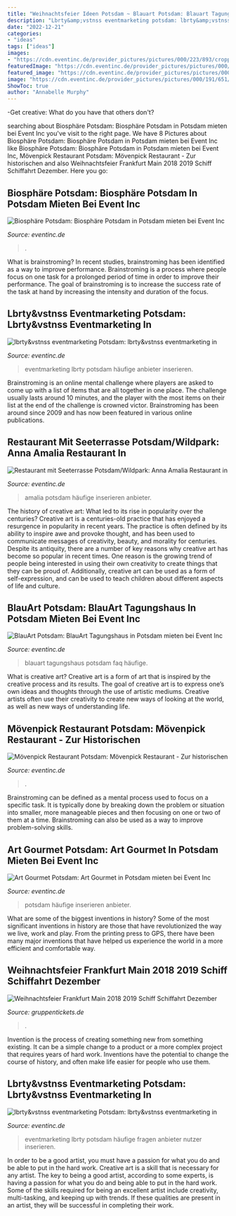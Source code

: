 ```yaml
---
title: "Weihnachtsfeier Ideen Potsdam ~ Blauart Potsdam: Blauart Tagungshaus In Potsdam Mieten Bei Event Inc"
description: "Lbrty&amp;vstnss eventmarketing potsdam: lbrty&amp;vstnss eventmarketing in"
date: "2022-12-21"
categories:
- "ideas"
tags: ["ideas"]
images:
- "https://cdn.eventinc.de/provider_pictures/pictures/000/223/893/cropped/eventlocation-biosphaere-potsdam-potsdam.jpg?1568969934"
featuredImage: "https://cdn.eventinc.de/provider_pictures/pictures/000/169/601/cropped/caterer-art-gourmet-berlin.jpg?1553338114"
featured_image: "https://cdn.eventinc.de/provider_pictures/pictures/000/140/523/cropped/eventagency-lbrty-vstnss-eventmarketing-potsdam.jpg?1553320984"
image: "https://cdn.eventinc.de/provider_pictures/pictures/000/191/651/cropped/eventlocation-blauart-tagungshaus-potsdam.jpg?1553348231"
ShowToc: true
author: "Annabelle Murphy"
---
```



-Get creative: What do you have that others don't?

	

		
searching about Biosphäre Potsdam: Biosphäre Potsdam in Potsdam mieten bei Event Inc you've visit to the right page. We have 8 Pictures about Biosphäre Potsdam: Biosphäre Potsdam in Potsdam mieten bei Event Inc like Biosphäre Potsdam: Biosphäre Potsdam in Potsdam mieten bei Event Inc, Mövenpick Restaurant Potsdam: Mövenpick Restaurant - Zur historischen and also Weihnachtsfeier Frankfurt Main 2018 2019 Schiff Schiffahrt Dezember. Here you go:
		
    
## Biosphäre Potsdam: Biosphäre Potsdam In Potsdam Mieten Bei Event Inc

<img loading=lazy src="https://cdn.eventinc.de/provider_pictures/pictures/000/223/893/cropped/eventlocation-biosphaere-potsdam-potsdam.jpg?1568969934" onerror="this.onerror=null;this.src='https://tse2.mm.bing.net/th?id=OIP.pILrG1SCgfv73eGQpEfyogHaDX&amp;pid=15.1';" alt="Biosphäre Potsdam: Biosphäre Potsdam in Potsdam mieten bei Event Inc">

_Source: eventinc.de_

>. 

	

What is brainstroming?
In recent studies, brainstroming has been identified as a way to improve performance. Brainstroming is a process where people focus on one task for a prolonged period of time in order to improve their performance. The goal of brainstroming is to increase the success rate of the task at hand by increasing the intensity and duration of the focus.

    
## Lbrty&amp;vstnss Eventmarketing Potsdam: Lbrty&amp;vstnss Eventmarketing In

<img loading=lazy src="https://cdn.eventinc.de/provider_pictures/pictures/000/140/523/cropped/eventagency-lbrty-vstnss-eventmarketing-potsdam.jpg?1553320984" onerror="this.onerror=null;this.src='https://tse2.mm.bing.net/th?id=OIP.ziWbvEbIYkASaTJmZLZQIwHaDW&amp;pid=15.1';" alt="lbrty&amp;vstnss eventmarketing Potsdam: lbrty&amp;vstnss eventmarketing in">

_Source: eventinc.de_

>eventmarketing lbrty potsdam häufige anbieter inserieren. 

	

Brainstroming is an online mental challenge where players are asked to come up with a list of items that are all together in one place. The challenge usually lasts around 10 minutes, and the player with the most items on their list at the end of the challenge is crowned victor. Brainstroming has been around since 2009 and has now been featured in various online publications.

    
## Restaurant Mit Seeterrasse Potsdam/Wildpark: Anna Amalia Restaurant In

<img loading=lazy src="https://cdn.eventinc.de/provider_pictures/pictures/000/092/883/cropped/eventlocation-anna-amalia-restaurant-potsdam.jpg?1553261768" onerror="this.onerror=null;this.src='https://tse1.mm.bing.net/th?id=OIP.xuoWxrIfcJ1MergZ3ZHvfQHaDW&amp;pid=15.1';" alt="Restaurant mit Seeterrasse Potsdam/Wildpark: Anna Amalia Restaurant in">

_Source: eventinc.de_

>amalia potsdam häufige inserieren anbieter. 

	

The history of creative art: What led to its rise in popularity over the centuries?
Creative art is a centuries-old practice that has enjoyed a resurgence in popularity in recent years. The practice is often defined by its ability to inspire awe and provoke thought, and has been used to communicate messages of creativity, beauty, and morality for centuries. Despite its antiquity, there are a number of key reasons why creative art has become so popular in recent times. One reason is the growing trend of people being interested in using their own creativity to create things that they can be proud of. Additionally, creative art can be used as a form of self-expression, and can be used to teach children about different aspects of life and culture.

    
## BlauArt Potsdam: BlauArt Tagungshaus In Potsdam Mieten Bei Event Inc

<img loading=lazy src="https://cdn.eventinc.de/provider_pictures/pictures/000/191/651/cropped/eventlocation-blauart-tagungshaus-potsdam.jpg?1553348231" onerror="this.onerror=null;this.src='https://tse1.mm.bing.net/th?id=OIP._CVAD-f_gBcCKuG9y1XRjQHaDW&amp;pid=15.1';" alt="BlauArt Potsdam: BlauArt Tagungshaus in Potsdam mieten bei Event Inc">

_Source: eventinc.de_

>blauart tagungshaus potsdam faq häufige. 

	

What is creative art?
Creative art is a form of art that is inspired by the creative process and its results. The goal of creative art is to express one’s own ideas and thoughts through the use of artistic mediums. Creative artists often use their creativity to create new ways of looking at the world, as well as new ways of understanding life.

    
## Mövenpick Restaurant Potsdam: Mövenpick Restaurant - Zur Historischen

<img loading=lazy src="https://cdn.eventinc.de/provider_pictures/pictures/000/040/267/cropped/eventlocation-moevenpick-restaurant-zur-historischen-muehle-potsdam.jpg?1553208082" onerror="this.onerror=null;this.src='https://tse4.mm.bing.net/th?id=OIP.tXsXV2jrWg-TEeZ8MIr_bAHaDW&amp;pid=15.1';" alt="Mövenpick Restaurant Potsdam: Mövenpick Restaurant - Zur historischen">

_Source: eventinc.de_

>. 

	

Brainstroming can be defined as a mental process used to focus on a specific task. It is typically done by breaking down the problem or situation into smaller, more manageable pieces and then focusing on one or two of them at a time. Brainstroming can also be used as a way to improve problem-solving skills.

    
## Art Gourmet Potsdam: Art Gourmet In Potsdam Mieten Bei Event Inc

<img loading=lazy src="https://cdn.eventinc.de/provider_pictures/pictures/000/169/601/cropped/caterer-art-gourmet-berlin.jpg?1553338114" onerror="this.onerror=null;this.src='https://tse2.mm.bing.net/th?id=OIP.XubY_bV62Vl1A88J7k8yCAHaDW&amp;pid=15.1';" alt="Art Gourmet Potsdam: Art Gourmet in Potsdam mieten bei Event Inc">

_Source: eventinc.de_

>potsdam häufige inserieren anbieter. 

	

What are some of the biggest inventions in history?
Some of the most significant inventions in history are those that have revolutionized the way we live, work and play. From the printing press to GPS, there have been many major inventions that have helped us experience the world in a more efficient and comfortable way.

    
## Weihnachtsfeier Frankfurt Main 2018 2019 Schiff Schiffahrt Dezember

<img loading=lazy src="http://www.gruppentickets.de/weihnachtsfeier-main/schifffahrt-frankfurt-s563klor/weihnachtsfeier-s563klor-elga-19644-450_01.jpg" onerror="this.onerror=null;this.src='https://tse1.mm.bing.net/th?id=OIP.P-UzC3AMa0X-NdJW1DhnpAHaFk&amp;pid=15.1';" alt="Weihnachtsfeier Frankfurt Main 2018 2019 Schiff Schiffahrt Dezember">

_Source: gruppentickets.de_

>. 

	

Invention is the process of creating something new from something existing. It can be a simple change to a product or a more complex project that requires years of hard work. Inventions have the potential to change the course of history, and often make life easier for people who use them.

    
## Lbrty&amp;vstnss Eventmarketing Potsdam: Lbrty&amp;vstnss Eventmarketing In

<img loading=lazy src="https://cdn.eventinc.de/provider_pictures/pictures/000/140/539/cropped/eventagency-lbrty-vstnss-eventmarketing-potsdam.jpg?1553321021" onerror="this.onerror=null;this.src='https://tse3.mm.bing.net/th?id=OIP.1YRve6_tUjSrZ4GZfTFzoAHaDW&amp;pid=15.1';" alt="lbrty&amp;vstnss eventmarketing Potsdam: lbrty&amp;vstnss eventmarketing in">

_Source: eventinc.de_

>eventmarketing lbrty potsdam häufige fragen anbieter nutzer inserieren. 

	

In order to be a good artist, you must have a passion for what you do and be able to put in the hard work.
Creative art is a skill that is necessary for any artist. The key to being a good artist, according to some experts, is having a passion for what you do and being able to put in the hard work. Some of the skills required for being an excellent artist include creativity, multi-tasking, and keeping up with trends. If these qualities are present in an artist, they will be successful in completing their work.

